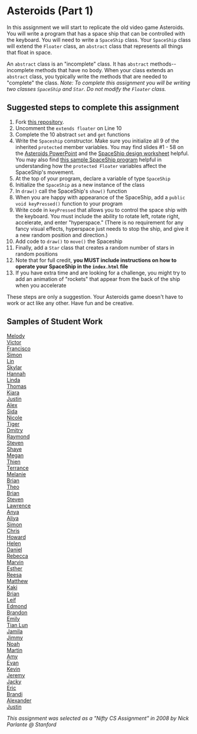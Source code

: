 Asteroids (Part 1)
==================
In this assignment we will start to replicate the old video game Asteroids. You will write a program that has a space ship that can be controlled with the keyboard. You will need to write a `SpaceShip` class. Your `SpaceShip` class will extend the `Floater` class, an `abstract` class that represents all things that float in space. 

An `abstract` class is an "incomplete" class. It has `abstract` methods--incomplete methods that have no body. When your class extends an `abstract` class, you typically write the methods that are needed to "complete" the class. _Note: To complete this assignment you will be writing two classes `SpaceShip` and `Star`. Do not modify the `Floater` class._

Suggested steps to complete this assignment
-------------------------------------------

1. Fork [this repository](https://github.com/APCSLowell/AsteroidsGame).
2. Uncomment the `extends floater` on Line 10
3. Complete the 10 abstract `set` and `get` functions
4. Write the `Spaceship` constructor. Make sure you initialize all 9 of the inherited `protected` member variables. You may find slides #1 - 58 on the [Asteroids PowerPoint](https://drive.google.com/file/d/0Bz2ZkT6qWPYTYjU0NDE5ZDYtYzEwOS00MGNlLTk0OGMtODBhODI3N2JiYzRi/view?usp=sharing) and the [SpaceShip design worksheet](https://drive.google.com/file/d/0Bz2ZkT6qWPYTRDJvNUJRdXFjNGs/view?usp=sharing) helpful. You may also find [this sample SpaceShip program](https://56d4b6566b56a59e1f634ea30f548666c459899d.googledrive.com/host/0Bz2ZkT6qWPYTallTVFJBOWdNcDQ/) helpful in understanding how the `protected Floater` variables affect the SpaceShip's movement.
5. At the top of your program, declare a variable of type `SpaceShip`
6. Initialize the `SpaceShip` as a new instance of the class
7. In `draw()` call the SpaceShip's `show()` function
8. When you are happy with appearance of the SpaceShip, add a `public void keyPressed()` function to your program
9. Write code in `keyPressed` that allows you to control the space ship with the keyboard. You must include the ability to rotate left, rotate right, accelerate, and enter "hyperspace." (There is no requirement for any fancy visual effects, hyperspace just needs to stop the ship, and give it a new random position and direction.)
10. Add code to `draw()` to `move()` the Spaceship
11. Finally, add a `Star` class that creates a random number of stars in random positions
12. Note that for full credit, **you MUST include instructions on how to operate your SpaceShip in the `index.html` file**
12. If you have extra time and are looking for a challenge, you might try to add an animation of "rockets" that appear from the back of the ship when you accelerate

These steps are only a suggestion. Your Asteroids game doesn't have to work or act like any other. Have fun and be creative.


Samples of Student Work
-----------------------
[Melody](http://itsmelodious.github.io/AsteroidsGame/)  
[Victor](http://anonymousm3xican.github.io/AsteroidsGame/)  
[Francisco](http://frbui.github.io/AsteroidsGame/)  
[Simon](http://omgitssimon.github.io/AsteroidsGame/)  
[Lin](http://lin00.github.io/AsteroidsGame/)  
[Skylar](http://sky121.github.io/AsteroidsGame/)  
[Hannah](http://kaliburr.github.io/AsteroidsGame/)  
[Linda](http://wanglindal.github.io/AsteroidsGame/)  
[Thomas](http://whatarethose.github.io/AsteroidsGame/)  
[Kiara](http://kiaragil.github.io/AsteroidsGame/)  
[Justin](http://theotherjustin.github.io/AsteroidsGame/)  
[Alex](http://alexlo1.github.io/AsteroidsGame/)  
[Sida](http://sidaqin.github.io/AsteroidsGame/)  
[Nicole](http://nicolethai.github.io/AsteroidsGame/)  
[Tiger](http://tigerrlao.github.io/AsteroidsGame/)  
[Dmitry](http://dkuliaev.github.io/AsteroidsGame/)  
[Raymond](http://raymondshew.github.io/AsteroidsGame/)  
[Steven](http://crzysteven.github.io/AsteroidsGame/)  
[Shaye](http://shayehong.github.io/AsteroidsGame/)  
[Megan](http://meegee98.github.io/AsteroidsGame/)  
[Thien](http://thtran1.github.io/AsteroidsGame/)  
[Terrance](http://auxoworks.github.io/AsteroidsGame/)  
[Melanie](http://melaniepeng.github.io/AsteroidsGame/)  
[Brian](http://brianlam37.github.io/AsteroidsGame/)  
[Theo](https://awesomestickman.github.io/AsteroidsGame/)  
[Brian](http://btx123.github.io/AsteroidsGame/)  
[Steven](http://crzysteven.github.io/AsteroidsGame/)  
[Lawrence](http://shakaking.github.io/AsteroidsGame/)  
[Anya](https://anyacakes.github.io/AsteroidsGame/)  
[Aliya](http://aliyachambless.github.io/AsteroidsGame/)  
[Simon](http://omgitssimon.github.io/AsteroidsGame/)  
[Chris](http://cjlim2007apcs.github.io/AsteroidsGame/)  
[Howard](http://apcshoward.github.io/AsteroidsGame/)  
[Helen](http://hezhang2.github.io/AsteroidsGame/)  
[Daniel](http://donutdaniel.github.io/AsteroidsGame/)  
[Rebecca](http://rebeckur.github.io/AsteroidsGame/)  
[Marvin](http://mluong888.github.io/AsteroidsGame/)  
[Esther](http://elam2016.github.io/AsteroidsGame/)  
[Reesa](http://aljini.github.io/AsteroidsGame/)  
[Matthew](http://yeahmatts.github.io/AsteroidsGame/)  
[Kaki](http://kaki123.github.io/AsteroidsGame/)  
[Brian](http://articlegend.github.io/AsteroidsGame/)  
[Leif](http://leifmorgan.github.io/AsteroidsGame/)  
[Edmond](http://edmondsitu.github.io/AsteroidsGame/)  
[Brandon](http://brfong1.github.io/AsteroidsGame/)  
[Emily](http://emyee19.github.io/AsteroidsGame/)  
[Tian Lun](http://tianlunlee.github.io/AsteroidsGame/)  
[Jamila](http://jamillas.github.io/AsteroidsGame/)  
[Jimmy](http://furiouspenguins.github.io/AsteroidsGame/)  
[Noah](http://noahzpepper.github.io/AsteroidsGame/)  
[Martin](http://marrtinj.github.io/AsteroidsGame/)  
[Amy](http://amhe3.github.io/AsteroidsGame/)  
[Evan](http://evhuang.github.io/AsteroidsGame/)  
[Kevin](http://oohklim.github.io/AsteroidsGame/)  
[Jeremy](http://gitrektapcs.github.io/AsteroidsGame/)  
[Jacky](http://jackyrobot.github.io/AsteroidsGame/)  
[Eric](http://eryup.github.io/AsteroidsGame/)  
[Brandi](http://brw1221.github.io/AsteroidsGame/)  
[Alexander](http://alzhu1.github.io/AsteroidsGame/)  
[Justin](http://justinleong360.github.io/AsteroidsGame/)  


*This assignment was selected as a "Nifty CS Assignment" in 2008 by Nick Parlante @ Stanford*
